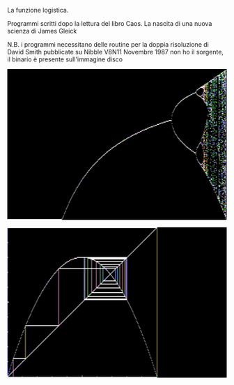 La funzione logistica.

Programmi scritti dopo la lettura del libro Caos. La nascita di una nuova scienza di James Gleick

N.B. i programmi necessitano delle routine per la doppia risoluzione di David Smith pubblicate su Nibble V8N11 Novembre 1987
non ho il sorgente, il binario è presente sull'immagine disco

![BifMap 1](https://github.com/MarcoVerpelli/Sorgenti-Apple-II/blob/master/AppleSoft/Chaos/BIFMAP.png)

![CoWeb 1](https://github.com/MarcoVerpelli/Sorgenti-Apple-II/blob/master/AppleSoft/Chaos/COWEB.png)
